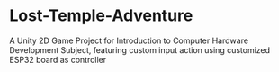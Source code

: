 # Lost-Temple-Adventure
A Unity 2D Game Project for Introduction to Computer Hardware Development Subject, featuring custom input action using customized ESP32 board as controller 

